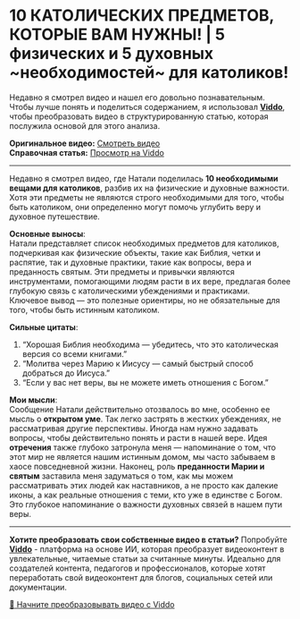 # 10 КАТОЛИЧЕСКИХ ПРЕДМЕТОВ, КОТОРЫЕ ВАМ НУЖНЫ! | 5 физических и 5 духовных ~необходимостей~ для католиков!

Недавно я смотрел видео и нашел его довольно познавательным. Чтобы лучше понять и поделиться содержанием, я использовал **[Viddo](https://viddo.pro/)**, чтобы преобразовать видео в структурированную статью, которая послужила основой для этого анализа.

**Оригинальное видео:** [Смотреть видео](https://www.youtube.com/watch?v=AhIS2TLRAc8)  
**Справочная статья:** [Просмотр на Viddo](https://viddo.pro/zh/video-result/27ccd834-7d6a-40e9-8dbe-7cd2a567c324)

---

Недавно я смотрел видео, где Натали поделилась **10 необходимыми вещами для католиков**, разбив их на физические и духовные важности. Хотя эти предметы не являются строго необходимыми для того, чтобы быть католиком, они определенно могут помочь углубить веру и духовное путешествие.

**Основные выносы**:  
Натали представляет список необходимых предметов для католиков, подчеркивая как физические объекты, такие как Библия, четки и распятие, так и духовные практики, такие как вопросы, вера и преданность святым. Эти предметы и привычки являются инструментами, помогающими людям расти в их вере, предлагая более глубокую связь с католическими убеждениями и практиками. Ключевое вывод — это полезные ориентиры, но не обязательные для того, чтобы быть истинным католиком.

**Сильные цитаты**:  
1. “Хорошая Библия необходима — убедитесь, что это католическая версия со всеми книгами.”  
2. “Молитва через Марию к Иисусу — самый быстрый способ добраться до Иисуса.”  
3. “Если у вас нет веры, вы не можете иметь отношения с Богом.”

**Мои мысли**:  
Сообщение Натали действительно отозвалось во мне, особенно ее мысль о **открытом умe**. Так легко застрять в жестких убеждениях, не рассматривая другие перспективы. Иногда нам нужно задавать вопросы, чтобы действительно понять и расти в нашей вере. Идея **отречения** также глубоко затронула меня — напоминание о том, что этот мир не является нашим истинным домом, мы часто забываем в хаосе повседневной жизни. Наконец, роль **преданности Марии и святым** заставила меня задуматься о том, как мы можем рассматривать этих людей как наставников, а не просто как далекие иконы, а как реальные отношения с теми, кто уже в единстве с Богом. Это глубокое напоминание о важности духовных связей в нашем пути веры.

---

**Хотите преобразовать свои собственные видео в статьи?** Попробуйте **[Viddo](https://viddo.pro/)** - платформа на основе ИИ, которая преобразует видеоконтент в увлекательные, читаемые статьи за считанные минуты. Идеально для создателей контента, педагогов и профессионалов, которые хотят переработать свой видеоконтент для блогов, социальных сетей или документации.

[🚀 Начните преобразовывать видео с Viddo](https://viddo.pro/)